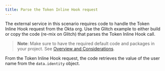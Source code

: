 ```yaml
---
title: Parse the Token Inline Hook request
---
```


The external service in this scenario requires code to handle the Token Inline Hook request from the Okta org. Use the Glitch example to either build or copy the code (re-mix on Glitch) that parses the Token Inline Hook call.

> **Note**: Make sure to have the required default code and packages in your project. See [Overview and Considerations](/docs/guides/overview-and-considerations).

From the Token Inline Hook request, the code retrieves the value of the user name from the `data.identity` object.

<StackSelector snippet="request"/>

<NextSectionLink/>